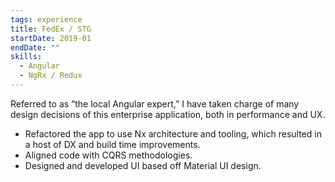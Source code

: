 ```yaml
---
tags: experience
title: FedEx / STG
startDate: 2019-01
endDate: ""
skills:
  - Angular
  - NgRx / Redux
---
```


Referred to as “the local Angular expert,” I have taken charge of many design decisions of this enterprise application, both in performance and UX.

- Refactored the app to use Nx architecture and tooling, which resulted in a host of DX and build time improvements.
- Aligned code with CQRS methodologies.
- Designed and developed UI based off Material UI design.
